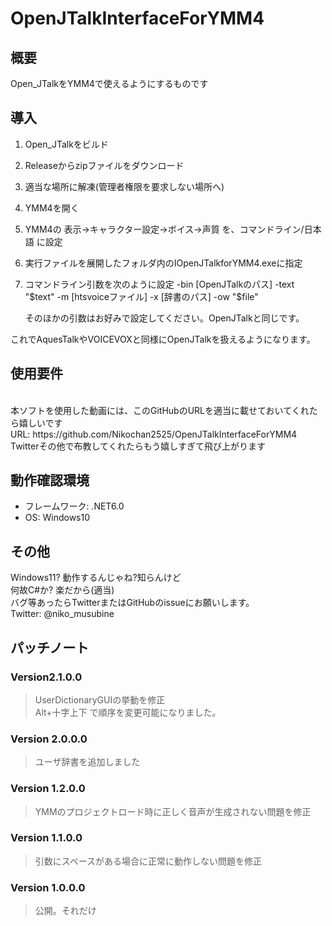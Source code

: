 # OpenJTalkInterfaceForYMM4
## 概要
Open_JTalkをYMM4で使えるようにするものです

## 導入
1. Open_JTalkをビルド
2. Releaseからzipファイルをダウンロード
3. 適当な場所に解凍(管理者権限を要求しない場所へ)
4. YMM4を開く
5. YMM4の 表示→キャラクター設定→ボイス→声質 を、コマンドライン/日本語 に設定
6. 実行ファイルを展開したフォルダ内のIOpenJTalkforYMM4.exeに指定
7. コマンドライン引数を次のように設定
	-bin [OpenJTalkのパス] -text "$text" -m [htsvoiceファイル] -x [辞書のパス] -ow "$file"
	
	そのほかの引数はお好みで設定してください。OpenJTalkと同じです。

これでAquesTalkやVOICEVOXと同様にOpenJTalkを扱えるようになります。

## 使用要件
<br>
本ソフトを使用した動画には、このGitHubのURLを適当に載せておいてくれたら嬉しいです
<br>
URL: https://github.com/Nikochan2525/OpenJTalkInterfaceForYMM4
<br>
Twitterその他で布教してくれたらもう嬉しすぎて飛び上がります  

## 動作確認環境
- フレームワーク: .NET6.0
- OS: Windows10

## その他
Windows11? 動作するんじゃね?知らんけど  
何故C#か? 楽だから(適当)  
バグ等あったらTwitterまたはGitHubのissueにお願いします。  
Twitter: @niko_musubine

## パッチノート
### Version2.1.0.0
> UserDictionaryGUIの挙動を修正  
> Alt+十字上下 で順序を変更可能になりました。
### Version 2.0.0.0
> ユーザ辞書を追加しました
### Version 1.2.0.0
> YMMのプロジェクトロード時に正しく音声が生成されない問題を修正
### Version 1.1.0.0
> 引数にスペースがある場合に正常に動作しない問題を修正
### Version 1.0.0.0
> 公開。それだけ
